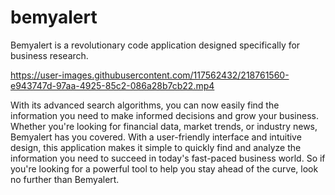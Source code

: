 # bemyalert
Bemyalert is a revolutionary code application designed specifically for business research.

https://user-images.githubusercontent.com/117562432/218761560-e943747d-97aa-4925-85c2-086a28b7cb22.mp4

With its advanced search algorithms, you can now easily find the information you need to make informed decisions and grow your business. Whether you're looking for financial data, market trends, or industry news, Bemyalert has you covered. With a user-friendly interface and intuitive design, this application makes it simple to quickly find and analyze the information you need to succeed in today's fast-paced business world. So if you're looking for a powerful tool to help you stay ahead of the curve, look no further than Bemyalert.
